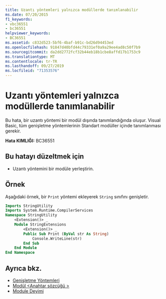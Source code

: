 ```yaml
---
title: Uzantı yöntemleri yalnızca modüllerde tanımlanabilir
ms.date: 07/20/2015
f1_keywords:
- vbc36551
- bc36551
helpviewer_keywords:
- BC36551
ms.assetid: c832d523-5bf6-4baf-b91c-bd26d94453ed
ms.openlocfilehash: 91847d40bfd44c79331ef0a9a29ee4ad8c50f7b9
ms.sourcegitcommit: da2dd2772fcf32b44eb18b1cbe8affd17b1753c9
ms.translationtype: MT
ms.contentlocale: tr-TR
ms.lasthandoff: 09/27/2019
ms.locfileid: "71353576"
---
```

# <a name="extension-methods-can-be-defined-only-in-modules"></a>Uzantı yöntemleri yalnızca modüllerde tanımlanabilir
Bu hata, bir uzantı yöntemi bir modül dışında tanımlandığında oluşur. Visual Basic, tüm genişletme yöntemlerinin Standart modüller içinde tanımlanması gerekir.  
  
 **Hata KIMLIĞI:** BC36551  
  
## <a name="to-correct-this-error"></a>Bu hatayı düzeltmek için  
  
- Uzantı yöntemini bir modüle yerleştirin.  
  
## <a name="example"></a>Örnek  
 Aşağıdaki örnek, bir `Print` yöntemi ekleyerek `String` sınıfını genişletir.  
  
```vb  
Imports StringUtility  
Imports System.Runtime.CompilerServices  
Namespace StringUtility  
    <Extension()> _  
    Module StringExtensions  
        <Extension()> _  
        Public Sub Print (ByVal str As String)  
            Console.WriteLine(str)  
        End Sub  
    End Module  
End Namespace  
```  
  
## <a name="see-also"></a>Ayrıca bkz.

- [Genişletme Yöntemleri](../../visual-basic/programming-guide/language-features/procedures/extension-methods.md)
- [Modül \<Anahtar sözcüğü >](../../visual-basic/language-reference/modifiers/module-keyword.md)
- [Module Deyimi](../../visual-basic/language-reference/statements/module-statement.md)
